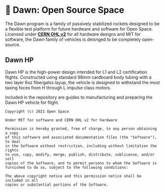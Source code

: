 # 🚀 Dawn: Open Source Space
The Dawn program is a family of passively stabilized rockets designed to be a flexible test platform for future hardware and software for Open Space. Licensed under [**CERN OHL v2**](https://ohwr.org/cern_ohl_s_v2.pdf) for all hardware designs and MIT for software, the Dawn family of vehicles is deisnged to be completely open-source.   

## Dawn HP
Dawn HP is the high-power design intended for L1 and L2 certification flights. Constructed using standard 98mm cardboard body tubing with a two layer 6oz fibergalss layup, the vehicle is designed to withstand the most taxing foces from H through L impulse class motors.

Included in the repository are guides to manufacturing and preparing the Dawn HP vehicle for flight.

    Copyright (c) 2021 Open Space
    
    Under MIT for software and CERN OHL v2 for hardware
    
    Permission is hereby granted, free of charge, to any person obtaining a copy
    of this software and associated documentation files (the "Software"), to deal
    in the Software without restriction, including without limitation the rights
    to use, copy, modify, merge, publish, distribute, sublicense, and/or sell
    copies of the Software, and to permit persons to whom the Software is
    furnished to do so, subject to the following conditions:

    The above copyright notice and this permission notice shall be included in all
    copies or substantial portions of the Software.
